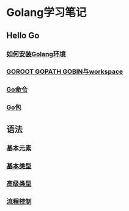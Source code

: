 # Golang学习笔记

## Hello Go

### [如何安装Golang环境](https://github.com/JerrySir/Golang-note/blob/master/Note/Hello-Go/How-to-install-Golang.md)

### [GOROOT GOPATH GOBIN与workspace](https://github.com/JerrySir/Golang-note/blob/master/Note/Hello-Go/GOROOT-GOPATH-GOBIN-and-workspace.md)

### [Go命令](https://github.com/JerrySir/Golang-note/blob/master/Note/Hello-Go/Go-commands.md)

### [Go包](https://github.com/JerrySir/Golang-note/blob/master/Note/Hello-Go/Go-package.md)


## 语法

### [基本元素](https://github.com/JerrySir/Golang-note/blob/master/Note/Grammar-rules/Base-element.md)

### [基本类型](https://github.com/JerrySir/Golang-note/blob/master/Note/Grammar-rules/Fundamental-types.md)

### [高级类型](https://github.com/JerrySir/Golang-note/blob/master/Note/Grammar-rules/Advanced-types.md)

### [流程控制](https://github.com/JerrySir/Golang-note/blob/master/Note/Grammar-rules/Flow-control.md)